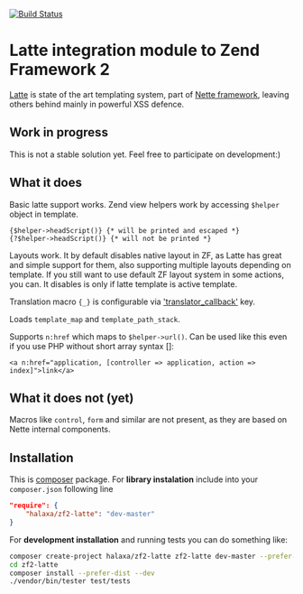 [![Build Status](https://travis-ci.org/halaxa/zf2-latte.svg?branch=master)](https://travis-ci.org/halaxa/zf2-latte)

# Latte integration module to Zend Framework 2

[Latte](https://github.com/nette/latte) is state of the art templating system, part of [Nette framework](https://github.com/nette/nette), leaving others behind mainly in powerful XSS defence.

## Work in progress
This is not a stable solution yet. Feel free to participate on development:)

## What it does
Basic latte support works. Zend view helpers work by accessing `$helper` object in template.

```smarty
{$helper->headScript()} {* will be printed and escaped *}
{?$helper->headScript()} {* will not be printed *}
```

Layouts work. It by default disables native layout in ZF, as Latte has great and simple support for them, also supporting multiple layouts depending on template. If you still want to use default ZF layout system in some actions, you can. It disables is only if latte
template is active template.

Translation macro `{_}` is configurable via ['translator_callback'](https://github.com/halaxa/zf2-latte/blob/master/config/module.config.php#L26) key.

Loads `template_map` and `template_path_stack`.

Supports `n:href` which maps to `$helper->url()`. Can be used like this even if you use PHP without short array syntax []:

```smarty
<a n:href="application, [controller => application, action => index]">link</a>
```

## What it does not (yet)
Macros like `control`, `form` and similar are not present, as they are based on Nette internal components.

## Installation
This is [composer](http://getcomposer.org) package. For **library instalation** include into your `composer.json` following line
```json
"require": {
    "halaxa/zf2-latte": "dev-master"
}
```
For **development installation** and running tests you can do something like:
```bash
composer create-project halaxa/zf2-latte zf2-latte dev-master --prefer-source --no-install --keep-vcs
cd zf2-latte
composer install --prefer-dist --dev
./vendor/bin/tester test/tests
```
